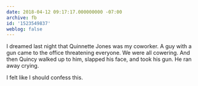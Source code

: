 ```yaml
---
date: 2018-04-12 09:17:17.000000000 -07:00
archive: fb
id: '1523549837'
weblog: false
---
```


I dreamed last night that Quinnette Jones was my coworker. A guy with a gun came to the office threatening everyone. We were all cowering. And then Quincy walked up to him, slapped his face, and took his gun. He ran away crying. 

I felt like I should confess this.

